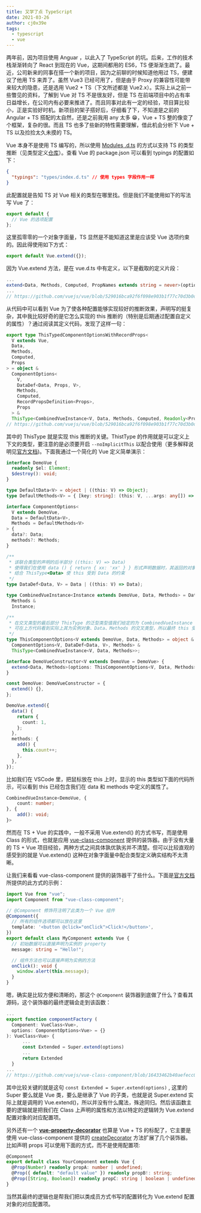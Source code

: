 ```yaml
---
title: 又学了点 TypeScript
date: 2021-03-26
author: cj0x39e
tags:
  - typescript
  - vue
---
```


两年前，因为项目使用 Anguar ，以此入了 TypeScript 的坑。后来，工作的技术栈渐渐转向了 React 到现在的 Vue，这期间都用的 ES6，TS 便渐渐生疏了。最近，公司新来的同事在搭一个新的项目，因为之前聊的时候知道他用过 TS，便建议了他用 TS 来弄了。虽然 Vue3 已经可用了，但是由于 Proxy 的兼容性可能带来较大的隐患，还是选用 Vue2 + TS（下文所述都是 Vue2.x）。实际上从之前一些瞥见的资料，了解到 Vue 对 TS 不是很友好，但是 TS 在前端项目中的占有率日益增长，在公司内有必要来推进了。而且同事对此有一定的经验，项目算比较小，正是实验好时机。新项目的架子搭好后，仔细看了下，不知道是之前的 Angular + TS 搭配的太自然，还是之前我用 any 太多 😁，Vue + TS 整的像变了个框架，复杂的很。而且 TS 也多了些新的特性需要理解，借此机会分析下 Vue + TS 以及捡捡太久未摸的 TS。

Vue 本身不是使用 TS 编写的，所以使用 [Modules .d.ts](https://www.typescriptlang.org/docs/handbook/declaration-files/templates/module-d-ts.html) 的方式以支持 TS 的类型推断（见类型定义[仓库](https://github.com/vuejs/vue/tree/dev/types)）。查看 Vue 的 package.json 可以看到 typings 的配置如下：

```json
{
  "typings": "types/index.d.ts" // 使用 types 字段作用一样
}
```

此配置就是告知 TS 对 Vue 相关的类型在哪里找。但是我们不能使用如下的写法写 Vue 了：

```js
export default {
  // Vue 的选项配置
};
```

这里孤零零的一个对象字面量，TS 显然是不能知道这里是应该受 Vue 选项约束的。因此得使用如下方式：

```typescript
export default Vue.extend({});
```

因为 Vue.extend 方法，是在 vue.d.ts 中有定义，以下是截取的定义片段：

```typescript
...
extend<Data, Methods, Computed, PropNames extends string = never>(options?: ThisTypedComponentOptionsWithArrayProps<V, Data, Methods, Computed, PropNames>): ExtendedVue<V, Data, Methods, Computed, Record<PropNames, any>>;
...
// https://github.com/vuejs/vue/blob/529016bca92f6f098e903b1f77c70d3b0dadefaa/types/vue.d.ts#L86
```

从代码中可以看到 Vue 为了使各种配置能够实现较好的推断效果，声明写的挺复杂，其中我比较好奇的是它怎么实现的 this 推断的（特别是后期通过配置自定义的属性）？通过阅读其定义代码，发现了这样一句：

```typescript
export type ThisTypedComponentOptionsWithRecordProps<
  V extends Vue,
  Data,
  Methods,
  Computed,
  Props
> = object &
  ComponentOptions<
    V,
    DataDef<Data, Props, V>,
    Methods,
    Computed,
    RecordPropsDefinition<Props>,
    Props
  > &
  ThisType<CombinedVueInstance<V, Data, Methods, Computed, Readonly<Props>>>;
// https://github.com/vuejs/vue/blob/529016bca92f6f098e903b1f77c70d3b0dadefaa/types/options.d.ts#L58
```

其中的 ThisType 就是实现 this 推断的关键。ThistType 的作用就是可以定义上下文的类型，要注意的是必须要开启 `--noImplicitThis` 以配合使用（更多解释说明见[官方文档](https://www.typescriptlang.org/docs/handbook/utility-types.html#thistypetype))。下面我通过一个简化的 Vue 定义简单演示：

```typescript
interface DemoVue {
  readonly $el: Element;
  $destroy(): void;
}

type DefaultData<V> = object | ((this: V) => Object);
type DefaultMethods<V> = { [key: string]: (this: V, ...args: any[]) => any };

interface ComponentOptions<
  V extends DemoVue,
  Data = DefaultData<V>,
  Methods = DefaultMethods<V>
> {
  data?: Data;
  methods?: Methods;
}

/**
 * 该联合类型的声明的后半部分 ((this: V) => Data)
 * 使得我们在使用 data () { return { xx: 'xx' } } 形式声明数据时，其返回的对象作为 Data 类型，
 * 结合 ThisType<Data> 使 this 受到 Data 的约束
 */
type DataDef<Data, V> = Data | ((this: V) => Data);

type CombinedVueInstance<Instance extends DemoVue, Data, Methods> = Data &
  Methods &
  Instance;

/**
 * 在交叉类型的最后部分 ThisType 的泛型类型值我们给定的为 CombinedVueInstance 类型，
 * 可在上方代码看到实际上其为实例对象、Data、Methods 的交叉类型，所以最终 this 受到 CombinedVueInstance 的约束
 */
type ThisComponentOptions<V extends DemoVue, Data, Methods> = object &
  ComponentOptions<V, DataDef<Data, V>, Methods> &
  ThisType<CombinedVueInstance<V, Data, Methods>>;

interface DemoVueConstructor<V extends DemoVue = DemoVue> {
  extend<Data, Methods>(options: ThisComponentOptions<V, Data, Methods>): any;
}

const DemoVue: DemoVueConstructor = {
  extend() {},
};

DemoVue.extend({
  data() {
    return {
      count: 1,
    };
  },
  methods: {
    add() {
      this.count++;
    },
  },
});
```

比如我们在 VSCode 里，把鼠标放在 this 上时，显示的 this 类型如下面的代码所示，可以看到 this 已经包含我们在 data 和 methods 中定义的属性了。

```typescript
CombinedVueInstance<DemoVue, {
    count: number;
}, {
    add(): void;
}>
```

然而在 TS + Vue 的实践中，一般不采用 Vue.extend() 的方式书写，而是使用 Class 的形式，也就是应用 [vue-class-component](https://github.com/vuejs/vue-class-component) 提供的装饰器。由于没有大量的 TS + Vue 项目经验，两种方式之间具体孰优孰劣并不清楚。但可以比较直观的感受到的就是 Vue.extend() 这种在对象字面量中配合类型定义确实结构不太清晰。

让我们来看看 vue-class-component 提供的装饰器干了些什么。下面是[官方文档](https://cn.vuejs.org/v2/guide/typescript.html#%E5%9F%BA%E4%BA%8E%E7%B1%BB%E7%9A%84-Vue-%E7%BB%84%E4%BB%B6)所提供的此方式的示例：

```typescript
import Vue from "vue";
import Component from "vue-class-component";

// @Component 修饰符注明了此类为一个 Vue 组件
@Component({
  // 所有的组件选项都可以放在这里
  template: '<button @click="onClick">Click!</button>',
})
export default class MyComponent extends Vue {
  // 初始数据可以直接声明为实例的 property
  message: string = "Hello!";

  // 组件方法也可以直接声明为实例的方法
  onClick(): void {
    window.alert(this.message);
  }
}
```

嗯，确实是比较方便和清晰的，那这个 `@Component` 装饰器到底做了什么？查看其源码，这个装饰器的最终逻辑会走到该函数：

```typescript
...
export function componentFactory (
  Component: VueClass<Vue>,
  options: ComponentOptions<Vue> = {}
): VueClass<Vue> {
      ...
      const Extended = Super.extend(options)
      ...
      return Extended
  }
...
// https://github.com/vuejs/vue-class-component/blob/16433462b40aefecc030919623f17b0ec9afe61c/src/component.ts#L24
```

其中比较关键的就是这句 `const Extended = Super.extend(options)` , 这里的 Super 要么就是 Vue 类，要么是继承了 Vue 的子类，也就是说 Super.extend 实际上就是调用的 Vue.extend()，所以并没有什么魔法，殊途同归。然后该函数主要的逻辑就是把我们在 Class 上声明的属性和方法以特定的逻辑转为 Vue.extend 配置对象的对应配置项。

另外还有一个 **[ vue-property-decorator](https://github.com/kaorun343/vue-property-decorator)** 也算是 Vue + TS 的标配了，它主要是使用 vue-class-component 提供的 [createDecorator](https://github.com/vuejs/vue-class-component/blob/16433462b40aefecc030919623f17b0ec9afe61c/src/util.ts#L20) 方法扩展了几个装饰器。比如声明 props 可以使用下面的方式，而不是使用配置项:

```typescript
@Component
export default class YourComponent extends Vue {
  @Prop(Number) readonly propA: number | undefined;
  @Prop({ default: "default value" }) readonly propB!: string;
  @Prop([String, Boolean]) readonly propC: string | boolean | undefined;
}
```

当然其最终的逻辑也是帮我们把以类成员方式书写的配置转化为 Vue.extend 配置对象的对应配置项。
